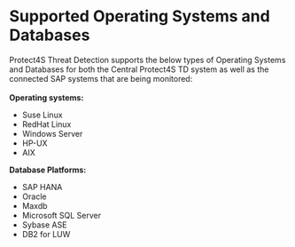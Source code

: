 # Supported Operating Systems and Databases

Protect4S Threat Detection supports the below types of Operating Systems and Databases for both the Central Protect4S TD system as well as the connected SAP systems that are being monitored:\
\
**Operating systems:**

* Suse Linux
* RedHat Linux
* Windows Server
* HP-UX
* AIX

**Database Platforms:**

* SAP HANA
* Oracle
* Maxdb
* Microsoft SQL Server
* Sybase ASE
* DB2 for LUW
